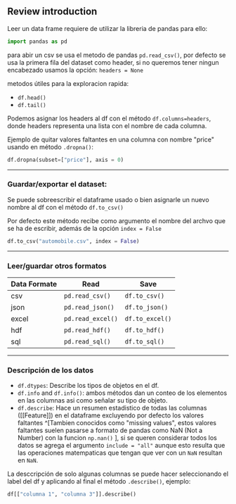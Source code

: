 ## Review introduction
Leer un data frame requiere de utilizar la libreria de pandas para ello:
```py
import pandas as pd
```
para abir un csv se usa el metodo de pandas `pd.read_csv()`, por defecto se usa la primera fila del dataset como header, si no queremos tener ningun encabezado usamos la opción: `headers = None`

metodos útiles para la exploracion rapida:

- `df.head()`
- `df.tail()`

Podemos asignar los headers al df con el método `df.columns=headers`, donde headers representa una lista con el nombre de cada columna.

Ejemplo de quitar valores faltantes en una columna con nombre "price" usando en método `.dropna()`:

```py
df.dropna(subset=["price"], axis = 0)
```
---
### Guardar/exportar el dataset:

Se puede sobreescribir el dataframe usado o bien asignarle un nuevo nombre al df con el método `df.to_csv()`

Por defecto este método recibe como argumento el nombre del archvo que se ha de escribir, además de la opción `index = False`

```py
df.to_csv("automobile.csv", index = False)
```

---
### Leer/guardar otros formatos
Data Formate | Read | Save
--------------|-------|------
csv | `pd.read_csv()` | `df.to_csv()`
json | `pd.read_json()` | `df.to_json()`
excel | `pd.read_excel()` | `df.to_excel()`
hdf | `pd.read_hdf()` | `df.to_hdf()`
sql | `pd.read_sql()` | `df.to_sql()`

---
### Descripción de los datos
- `df.dtypes`: Describe los tipos de objetos en el df.
- `df.info` and `df.info()`: ambos métodos dan un conteo de los elementos en las columnas asi como señalar su tipo de objeto.
- `df.describe`: Hace un resumen estadistico de todas las columnas ([[Feature]]) en el dataframe excluyendo por defecto los valores faltantes ^[Tambien conocidos como "missing values", estos valores faltantes suelen pasarse a formato de pandas como NaN (Not a Number) con la funcion `np.nan()` ], si se queren considerar todos los datos se agrega el argumento `include = "all"` aunque esto resulta que las operaciones matempaticas que tengan que ver con un `NaN` resultan en `NaN`.

La desccripción de solo algunas columnas se puede hacer seleccionando el label del df y aplicando al final el método `.describe()`, ejemplo:
```py
df[["columna 1", "columna 3"]].describe()
```

